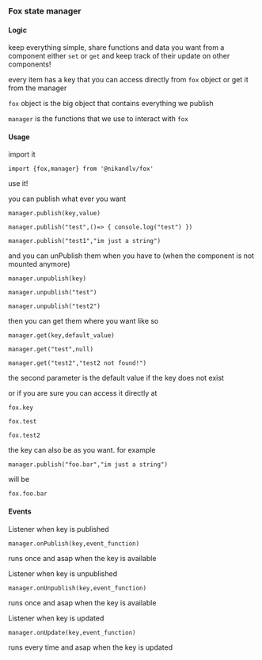 ### Fox state manager

#### Logic

keep everything simple, share functions and data you want from a component either `set` or `get` and keep track of their update on other components!

every item has a key that you can access directly from `fox` object or get it from the manager

`fox` object is the big object that contains everything we publish

`manager` is the functions that we use to interact with `fox`

#### Usage

import it

`import {fox,manager} from '@nikandlv/fox'`

use it!

you can publish what ever you want

`manager.publish(key,value)`

`manager.publish("test",()=> { console.log("test") })`

`manager.publish("test1","im just a string")`

and you can unPublish them when you have to (when the component is not mounted anymore)

`manager.unpublish(key)`

`manager.unpublish("test")`

`manager.unpublish("test2")`

then you can get them where you want like so

`manager.get(key,default_value)`

`manager.get("test",null)`

`manager.get("test2","test2 not found!")`

the second parameter is the default value if the key does not exist

or if you are sure you can access it directly at

`fox.key`

`fox.test`

`fox.test2`

the key can also be as you want. for example

`manager.publish("foo.bar","im just a string")`

will be

`fox.foo.bar`

#### Events

Listener when key is published 

`manager.onPublish(key,event_function)`

runs once and asap when the key is available

Listener when key is unpublished 

`manager.onUnpublish(key,event_function)`

runs once and asap when the key is available

Listener when key is updated 

`manager.onUpdate(key,event_function)`

runs every time and asap when the key is updated